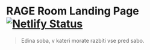 # RAGE Room Landing Page [![Netlify Status](https://api.netlify.com/api/v1/badges/23af8ce0-94ff-411e-94fd-51ea0c7dcf9f/deploy-status)](https://app.netlify.com/sites/rageroom/deploys)
> Edina soba, v kateri morate razbiti vse pred sabo.
